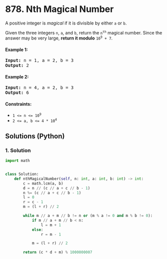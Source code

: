 # 878. Nth Magical Number
A positive integer is *magical* if it is divisible by either `a` or `b`.

Given the three integers `n`, `a`, and `b`, return the <code>n<sup>th</sup></code> magical number. Since the answer may be very large, **return it modulo** <code>10<sup>9</sup> + 7</code>.

#### Example 1:
<pre>
<strong>Input:</strong> n = 1, a = 2, b = 3
<strong>Output:</strong> 2
</pre>

#### Example 2:
<pre>
<strong>Input:</strong> n = 4, a = 2, b = 3
<strong>Output:</strong> 6
</pre>

#### Constraints:
* <code>1 <= n <= 10<sup>9</sup></code>
* <code>2 <= a, b <= 4 * 10<sup>4</sup></code>

## Solutions (Python)

### 1. Solution
```Python
import math


class Solution:
    def nthMagicalNumber(self, n: int, a: int, b: int) -> int:
        c = math.lcm(a, b)
        d = n // (c // a + c // b - 1)
        n %= (c // a + c // b - 1)
        l = 0
        r = c - 1
        m = (l + r) // 2

        while m // a + m // b != n or (m % a != 0 and m % b != 0):
            if m // a + m // b < n:
                l = m + 1
            else:
                r = m - 1

            m = (l + r) // 2

        return (c * d + m) % 1000000007
```
